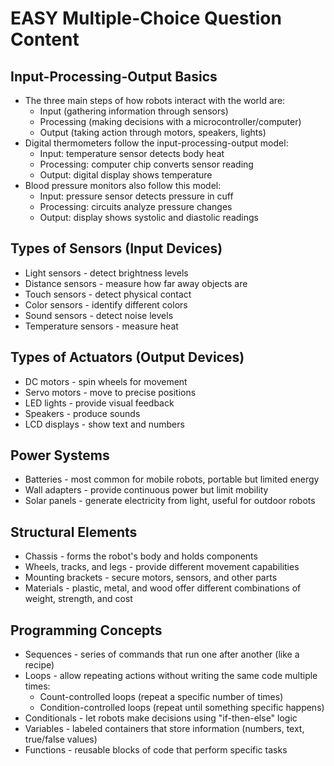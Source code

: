 # EASY Multiple-Choice Question Content

## Input-Processing-Output Basics
- The three main steps of how robots interact with the world are:
  - Input (gathering information through sensors)
  - Processing (making decisions with a microcontroller/computer)
  - Output (taking action through motors, speakers, lights)
- Digital thermometers follow the input-processing-output model:
  - Input: temperature sensor detects body heat
  - Processing: computer chip converts sensor reading
  - Output: digital display shows temperature
- Blood pressure monitors also follow this model:
  - Input: pressure sensor detects pressure in cuff
  - Processing: circuits analyze pressure changes
  - Output: display shows systolic and diastolic readings

## Types of Sensors (Input Devices)
- Light sensors - detect brightness levels
- Distance sensors - measure how far away objects are
- Touch sensors - detect physical contact
- Color sensors - identify different colors
- Sound sensors - detect noise levels
- Temperature sensors - measure heat

## Types of Actuators (Output Devices)
- DC motors - spin wheels for movement
- Servo motors - move to precise positions
- LED lights - provide visual feedback
- Speakers - produce sounds
- LCD displays - show text and numbers

## Power Systems
- Batteries - most common for mobile robots, portable but limited energy
- Wall adapters - provide continuous power but limit mobility
- Solar panels - generate electricity from light, useful for outdoor robots

## Structural Elements
- Chassis - forms the robot's body and holds components
- Wheels, tracks, and legs - provide different movement capabilities
- Mounting brackets - secure motors, sensors, and other parts
- Materials - plastic, metal, and wood offer different combinations of weight, strength, and cost

## Programming Concepts
- Sequences - series of commands that run one after another (like a recipe)
- Loops - allow repeating actions without writing the same code multiple times:
  - Count-controlled loops (repeat a specific number of times)
  - Condition-controlled loops (repeat until something specific happens)
- Conditionals - let robots make decisions using "if-then-else" logic
- Variables - labeled containers that store information (numbers, text, true/false values)
- Functions - reusable blocks of code that perform specific tasks